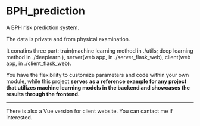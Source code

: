 # BPH_prediction


A BPH risk prediction system.

The data is private and from physical examination.

It conatins three part: train(machine learning method in ./utils; deep learning method in ./deeplearn ), server(web app, in ./server_flask_web), client(web app, in ./client_flask_web).

You have the flexibility to customize parameters and code within your own module, while this project **serves as a reference example for any project that utilizes machine learning models in the backend and showcases the results through the frontend.**


***

There is also a Vue version for client website. You can cantact me if interested.
